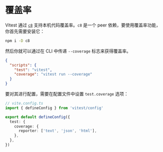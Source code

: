 # 覆盖率

Vitest 通过 [`c8`](https://github.com/bcoe/c8) 支持本机代码覆盖率。`c8` 是一个 peer 依赖，要使用覆盖率功能，你首先需要安装它：

```bash
npm i -D c8
```

然后你就可以通过在 CLI 中传递 `--coverage` 标志来获得覆盖率。

```json
{
  "scripts": {
    "test": "vitest",
    "coverage": "vitest run --coverage"
  }
}
```

要对其进行配置，需要在配置文件中设置 `test.coverage` 选项：

```ts
// vite.config.ts
import { defineConfig } from 'vitest/config'

export default defineConfig({
  test: {
    coverage: {
      reporter: ['text', 'json', 'html'],
    },
  },
})
```
